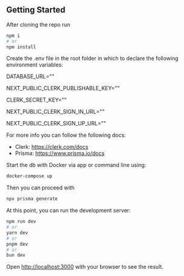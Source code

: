 ## Getting Started

After cloning the repo run

```bash
npm i
# or
npm install
```

Create the .env file in the root folder in which to declare the following environment variables:

DATABASE_URL=""

NEXT_PUBLIC_CLERK_PUBLISHABLE_KEY=""

CLERK_SECRET_KEY=""

NEXT_PUBLIC_CLERK_SIGN_IN_URL=""

NEXT_PUBLIC_CLERK_SIGN_UP_URL=""

For more info you can follow the following docs:
- Clerk: https://clerk.com/docs
- Prisma: https://www.prisma.io/docs

Start the db with Docker via app or command line using:
```bash
docker-compose up
```

Then you can proceed with
```bash
npx prisma generate
```

At this point, you can run the development server:

```bash
npm run dev
# or
yarn dev
# or
pnpm dev
# or
bun dev
```

Open [http://localhost:3000](http://localhost:3000) with your browser to see the result.
